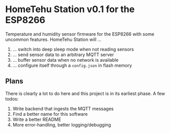 # HomeTehu Station v0.1 for the ESP8266

Temperature and humidity sensor firmware for the ESP8266 with some uncommon features. HomeTehu Station will ...

1. ... switch into deep sleep mode when not reading sensors
2. ... send sensor data to an arbitrary MQTT server
2. ... buffer sensor data when no network is available
3. ... configure itself through a `config.json` in flash memory

## Plans

There is clearly a lot to do here and this project is in its earliest phase. A few todos:

1. Write backend that ingests the MQTT messages
2. Find a better name for this software
3. Write a better README
4. More error-handling, better logging/debugging
